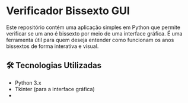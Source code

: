 # Verificador Bissexto GUI

Este repositório contém uma aplicação simples em Python que permite verificar se um ano é bissexto por meio de uma interface gráfica. É uma ferramenta útil para quem deseja entender como funcionam os anos bissextos de forma interativa e visual.

## 🛠️ Tecnologias Utilizadas

- Python 3.x
- Tkinter (para a interface gráfica)
- 
